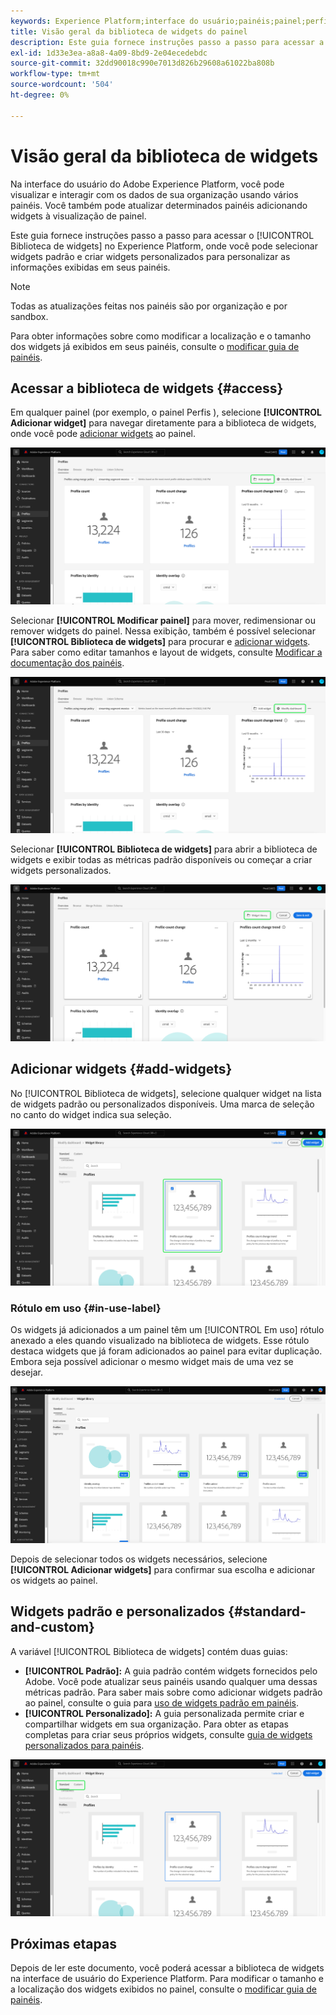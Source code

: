 ```yaml
---
keywords: Experience Platform;interface do usuário;painéis;painel;perfis;segmentos;destinos;uso de licença;user interface;dashboards;dashboard;profiles;segments;destinations;license usage
title: Visão geral da biblioteca de widgets do painel
description: Este guia fornece instruções passo a passo para acessar a biblioteca de widgets do Adobe Experience Platform.
exl-id: 1d33e3ea-a8a8-4a09-8bd9-2e04ecedebdc
source-git-commit: 32dd90018c990e7013d826b29608a61022ba808b
workflow-type: tm+mt
source-wordcount: '504'
ht-degree: 0%

---
```


# Visão geral da biblioteca de widgets

Na interface do usuário do Adobe Experience Platform, você pode visualizar e interagir com os dados de sua organização usando vários painéis. Você também pode atualizar determinados painéis adicionando widgets à visualização de painel.

Este guia fornece instruções passo a passo para acessar o [!UICONTROL Biblioteca de widgets] no Experience Platform, onde você pode selecionar widgets padrão e criar widgets personalizados para personalizar as informações exibidas em seus painéis.

>[!NOTE]
>
>Todas as atualizações feitas nos painéis são por organização e por sandbox.

Para obter informações sobre como modificar a localização e o tamanho dos widgets já exibidos em seus painéis, consulte o [modificar guia de painéis](modify.md).

## Acessar a biblioteca de widgets {#access}

Em qualquer painel (por exemplo, o painel Perfis ), selecione **[!UICONTROL Adicionar widget]** para navegar diretamente para a biblioteca de widgets, onde você pode [adicionar widgets](#add-widgets) ao painel.

![A guia Visão geral do painel Perfis com o botão Adicionar widget realçado.](../images/customization/profiles-overview-add-widget.png)

Selecionar **[!UICONTROL Modificar painel]** para mover, redimensionar ou remover widgets do painel. Nessa exibição, também é possível selecionar **[!UICONTROL Biblioteca de widgets]** para procurar e [adicionar widgets](#add-widgets). Para saber como editar tamanhos e layout de widgets, consulte [Modificar a documentação dos painéis](./modify.md).

![A visão geral do painel Perfis com o painel Modificar realçado.](../images/customization/modify-dashboard.png)

Selecionar **[!UICONTROL Biblioteca de widgets]** para abrir a biblioteca de widgets e exibir todas as métricas padrão disponíveis ou começar a criar widgets personalizados.

![A visualização do painel de modificação com a biblioteca Widget realçada.](../images/customization/widget-library-button.png)

## Adicionar widgets {#add-widgets}

No [!UICONTROL Biblioteca de widgets], selecione qualquer widget na lista de widgets padrão ou personalizados disponíveis. Uma marca de seleção no canto do widget indica sua seleção.

![A biblioteca de widgets com um widget selecionado e uma marca de seleção realçada.](../images/customization/confirm-selected-widget-to-add.png)

### Rótulo em uso {#in-use-label}

Os widgets já adicionados a um painel têm um [!UICONTROL Em uso] rótulo anexado a eles quando visualizado na biblioteca de widgets. Esse rótulo destaca widgets que já foram adicionados ao painel para evitar duplicação. Embora seja possível adicionar o mesmo widget mais de uma vez se desejar.

![A biblioteca de widgets com o rótulo em uso realçado.](../images/customization/in-use-label.png)

Depois de selecionar todos os widgets necessários, selecione **[!UICONTROL Adicionar widgets]** para confirmar sua escolha e adicionar os widgets ao painel.

## Widgets padrão e personalizados {#standard-and-custom}

A variável [!UICONTROL Biblioteca de widgets] contém duas guias:

* **[!UICONTROL Padrão]:** A guia padrão contém widgets fornecidos pelo Adobe. Você pode atualizar seus painéis usando qualquer uma dessas métricas padrão. Para saber mais sobre como adicionar widgets padrão ao painel, consulte o guia para [uso de widgets padrão em painéis](standard-widgets.md).
* **[!UICONTROL Personalizado]:** A guia personalizada permite criar e compartilhar widgets em sua organização. Para obter as etapas completas para criar seus próprios widgets, consulte [guia de widgets personalizados para painéis](custom-widgets.md).

![A biblioteca de widgets com as guias padrão e personalizada destacadas.](../images/customization/widget-library.png)

## Próximas etapas

Depois de ler este documento, você poderá acessar a biblioteca de widgets na interface de usuário do Experience Platform. Para modificar o tamanho e a localização dos widgets exibidos no painel, consulte o [modificar guia de painéis](modify.md).
